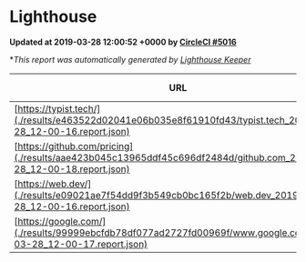
# Lighthouse

**Updated at 2019-03-28 12:00:52 +0000 by [CircleCI #5016](https://circleci.com/gh/ItinerisLtd/lighthouse-keeper-example/5016)**

**This report was automatically generated by [Lighthouse Keeper](https://github.com/itinerisltd/lighthouse-keeper)*

| URL | Performance | Accessibility | Best Practices | SEO | PWA | Updated At |
| --- | --- | --- | --- | --- | --- | --- |
| [https://typist.tech/](./results/e463522d02041e06b035e8f61910fd43/typist.tech_2019-03-28_12-00-16.report.json) | 1 |  |  |  |  | 2019-03-28T12:00:16.345Z |
| [https://github.com/pricing](./results/aae423b045c13965ddf45c696df2484d/github.com_2019-03-28_12-00-18.report.json) | 0.87 | 0.89 | 0.93 | 0.9 | 0.58 | 2019-03-28T12:00:18.479Z |
| [https://web.dev/](./results/e09021ae7f54dd9f3b549cb0bc165f2b/web.dev_2019-03-28_12-00-16.report.json) | 0.97 | 0.93 | 1 | 0.96 | 1 | 2019-03-28T12:00:16.086Z |
| [https://google.com/](./results/99999ebcfdb78df077ad2727fd00969f/www.google.com_2019-03-28_12-00-17.report.json) | 0.94 | 0.71 | 0.93 | 0.82 | 0.58 | 2019-03-28T12:00:17.461Z |
